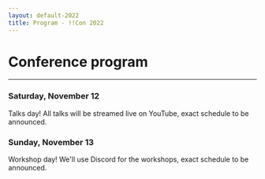 ```yaml
---
layout: default-2022
title: Program - !!Con 2022
---
```


# Conference program


<!--
Jump directly to the [Saturday](#saturday) or [Sunday](#sunday) program!
This is a remote conference, so we've adjusted the schedule to try to be timezone friendly. All times are in Eastern Time.
-->

---

<a name="saturday"></a>

### Saturday, November 12

Talks day! All talks will be streamed live on YouTube, exact schedule to be announced.

<!-- TODO: use format from 2020 conference -->

<a name="sunday"></a>
### Sunday, November 13

Workshop day! We'll use Discord for the workshops, exact schedule to be announced.

